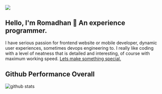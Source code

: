 ![](http://estruyf-github.azurewebsites.net/api/VisitorHit?user=dyvue&repo=dyvue&countColorcountColor)

## Hello, I'm Romadhan 👋 An experience programmer.

I have serious passion for frontend website or mobile developer, dynamic user experiences, sometimes devops engineering to. I really like coding with a level of neatness that is detailed and interesting, of course with maximum working speed. <a target="_blank" href="romadhanedy@gmail.com">Lets make something special.</a>

## Github Performance Overall

![github stats](https://github-readme-stats.vercel.app/api?username=dyvue&show_icons=true&theme=tokyonight)
